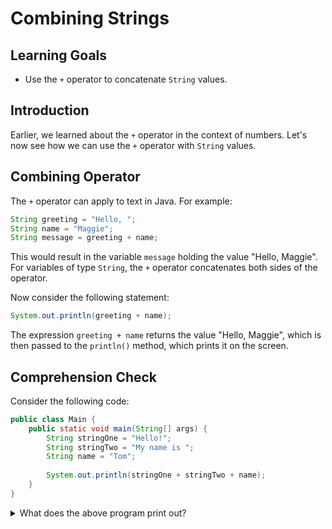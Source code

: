 # Combining Strings

## Learning Goals

- Use the `+` operator to concatenate `String` values.

## Introduction

Earlier, we learned about the `+` operator in the context of numbers. Let's now
see how we can use the `+` operator with `String` values.

## Combining Operator

The `+` operator can apply to text in Java. For example:

```java
String greeting = "Hello, ";
String name = "Maggie";
String message = greeting + name;
```

This would result in the variable `message` holding the value "Hello, Maggie".
For variables of type `String`, the `+` operator concatenates both sides of the
operator.

Now consider the following statement:

```java
System.out.println(greeting + name);
```

The expression `greeting + name` returns the value "Hello, Maggie", which is
then passed to the `println()` method, which prints it on the screen.

## Comprehension Check

Consider the following code:
```java
public class Main {
    public static void main(String[] args) {
        String stringOne = "Hello!";
        String stringTwo = "My name is ";
        String name = "Tom";
        
        System.out.println(stringOne + stringTwo + name);
    }
}
```

<details>
  <summary>What does the above program print out?</summary>

  <p>Answer:<br><code>Hello! My name is Tom</code></p>

  <p>Java will concatenate the three Strings together by using the `+` operand.</p>

</details>